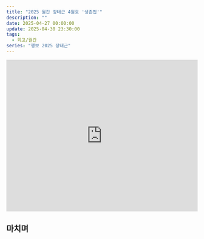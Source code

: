 ```yaml
---
title: "2025 월간 장태근 4월호 '생존법'"
description: ""
date: 2025-04-27 00:00:00
update: 2025-04-30 23:30:00
tags:
  - 회고/월간
series: "행보 2025 장태근"
---
```


<iframe width="100%" height="400" src="https://www.youtube.com/embed/puw1hdSnSX0?si=OaygwqLo5StVcwPq" title="YouTube video player" frameborder="0" allow="accelerometer; autoplay; clipboard-write; encrypted-media; gyroscope; picture-in-picture; web-share" referrerpolicy="strict-origin-when-cross-origin" allowfullscreen></iframe>

## 마치며 

